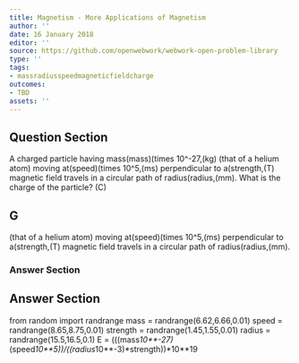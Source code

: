 ```yaml
---
title: Magnetism - More Applications of Magnetism
author: ''
date: 16 January 2018
editor: ''
source: https://github.com/openwebwork/webwork-open-problem-library
type: ''
tags:
- massradiusspeedmagneticfieldcharge
outcomes:
- TBD
assets: ''
---
```


## Question Section 

A charged particle having mass(mass)(times 10^-27,(kg) (that of a helium atom) moving at(speed)(times 10^5,(ms) perpendicular to a(strength,(T) magnetic field travels in a circular path of radius(radius,(mm).
What is the charge of the particle?
(C)
## G
(that of a helium atom) moving at(speed)(times 10^5,(ms) perpendicular to a(strength,(T) magnetic field travels in a circular path of radius(radius,(mm).
### Answer Section


## Answer Section

from random import randrange
mass = randrange(6.62,6.66,0.01)
speed = randrange(8.65,8.75,0.01)
strength = randrange(1.45,1.55,0.01)
radius = randrange(15.5,16.5,0.1)
E = (((mass*10**-27)*(speed*10**5))/((radius*10**-3)*strength))*10**19